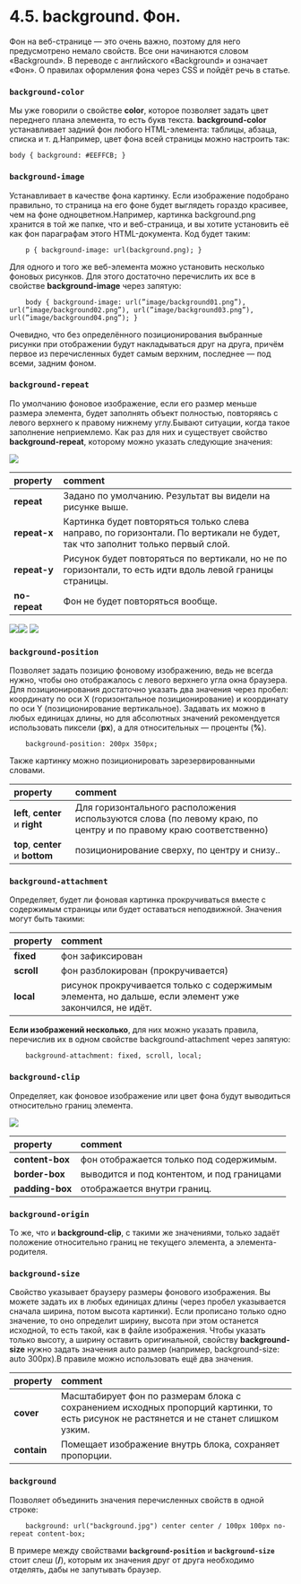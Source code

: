 # 4.5. background. Фон.

Фон на веб-странице — это очень важно, поэтому для него предусмотрено немало свойств. Все они начинаются словом «Background». В переводе с английского «Background» и означает «Фон». О правилах оформления фона через CSS и пойдёт речь в статье.

### `background-color` <a id="backgroundcolor"></a>

Мы уже говорили о свойстве **color**, которое позволяет задать цвет переднего плана элемента, то есть букв текста. **background-color** устанавливает задний фон любого HTML-элемента: таблицы, абзаца, списка и т. д.Например, цвет фона всей страницы можно настроить так:

```text
body { background: #EEFFCB; }
```

### `background-image` <a id="backgroundimage"></a>

Устанавливает в качестве фона картинку. Если изображение подобрано правильно, то страница на его фоне будет выглядеть гораздо красивее, чем на фоне одноцветном.Например, картинка background.png хранится в той же папке, что и веб-страница, и вы хотите установить её как фон параграфам этого HTML-документа. Код будет таким:

```text
    p { background-image: url(background.png); }
```

Для одного и того же веб-элемента можно установить несколько фоновых рисунков. Для этого достаточно перечислить их все в свойстве **background-image** через запятую:

```text
    body { background-image: url(”image/background01.png”), url(”image/background02.png”), url(”image/background03.png”), url(”image/background04.png”); }
```

Очевидно, что без определённого позиционирования выбранные рисунки при отображении будут накладываться друг на друга, причём первое из перечисленных будет самым верхним, последнее — под всеми, задним фоном.

### `background-repeat` <a id="backgroundrepeat"></a>

По умолчанию фоновое изображение, если его размер меньше размера элемента, будет заполнять объект полностью, повторяясь с левого верхнего к правому нижнему углу.Бывают ситуации, когда такое заполнение неприемлемо. Как раз для них и существует свойство **background-repeat**, которому можно указать следующие значения:

![](https://github.com/olgamaslovaolga/Alevel-Markup/raw/master/images/img-bgi.png)

| property | comment |
| :--- | :--- |
| **repeat** | Задано по умолчанию. Результат вы видели на рисунке выше. |
| **repeat-x** | Картинка будет повторяться только слева направо, по горизонтали. По вертикали не будет, так что заполнит только первый слой. |
| **repeat-y** | Рисунок будет повторяться по вертикали, но не по горизонтали, то есть идти вдоль левой границы страницы. |
| **no-repeat** | Фон не будет повторяться вообще. |

![](https://github.com/olgamaslovaolga/Alevel-Markup/raw/master/images/img-bgr.png)![](https://github.com/olgamaslovaolga/Alevel-Markup/raw/master/images/img-bgry.png) ![](https://github.com/olgamaslovaolga/Alevel-Markup/raw/master/images/img-bgrnr.png)

### `background-position` <a id="backgroundposition"></a>

Позволяет задать позицию фоновому изображению, ведь не всегда нужно, чтобы оно отображалось с левого верхнего угла окна браузера. Для позиционирования достаточно указать два значения через пробел: координату по оси X \(горизонтальное позиционирование\) и координату по оси Y \(позиционирование вертикальное\). Задавать их можно в любых единицах длины, но для абсолютных значений рекомендуется использовать пиксели \(**px**\), а для относительных — проценты \(**%**\).

```text
    background-position: 200px 350px;
```

Также картинку можно позиционировать зарезервированными словами.

| property | comment |
| :--- | :--- |
| **left**, **center** и **right** | Для горизонтального расположения используются слова \(по левому краю, по центру и по правому краю соответственно\) |
| **top**, **center** и **bottom** | позиционирование сверху, по центру и снизу.. |

### `background-attachment` <a id="backgroundattachment"></a>

Определяет, будет ли фоновая картинка прокручиваться вместе с содержимым страницы или будет оставаться неподвижной. Значения могут быть такими:

| property | comment |
| :--- | :--- |
| **fixed** | фон зафиксирован |
| **scroll** | фон разблокирован \(прокручивается\) |
| **local** | рисунок прокручивается только с содержимым элемента, но дальше, если элемент уже закончился, не идёт. |

**Если изображений несколько**, для них можно указать правила, перечислив их в одном свойстве background-attachment через запятую:

```text
    background-attachment: fixed, scroll, local;
```

### `background-clip` <a id="backgroundclip"></a>

Определяет, как фоновое изображение или цвет фона будут выводиться относительно границ элемента. 

![](https://github.com/olgamaslovaolga/Alevel-Markup/raw/master/images/img-bgclip.png)

| property | comment |
| :--- | :--- |
| **content-box** | фон отображается только под содержимым. |
| **border-box** | выводится и под контентом, и под границами |
| **padding-box** | отображается внутри границ. |

### `background-origin` <a id="backgroundorigin"></a>

То же, что и **background-clip**, с такими же значениями, только задаёт положение относительно границ не текущего элемента, а элемента-родителя.

### `background-size` <a id="backgroundsize"></a>

Свойство указывает браузеру размеры фонового изображения. Вы можете задать их в любых единицах длины \(через пробел указывается сначала ширина, потом высота картинки\). Если прописано только одно значение, то оно определит ширину, высота при этом останется исходной, то есть такой, как в файле изображения. Чтобы указать только высоту, а ширину оставить оригинальной, свойству **background-size** нужно задать значения auto размер \(например, background-size: auto 300px\).В правиле можно использовать ещё два значения.

| property | comment |
| :--- | :--- |
| **cover** | Масштабирует фон по размерам блока с сохранением исходных пропорций картинки, то есть рисунок не растянется и не станет слишком узким. |
| **contain** | Помещает изображение внутрь блока, сохраняет пропорции. |

### `background` <a id="background"></a>

Позволяет объединить значения перечисленных свойств в одной строке:

```text
    background: url("background.jpg") center center / 100px 100px no-repeat content-box;
```

В примере между свойствами **`background-position`** и **`background-size`** стоит слеш \(**/**\), которым их значения друг от друга необходимо отделять, дабы не запутывать браузер.

